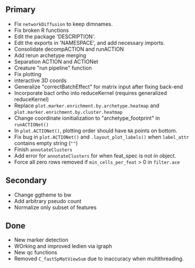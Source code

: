 ## Primary
* Fix `networkDiffusion` to keep dimnames.
* Fix broken R functions
* Edit the package 'DESCRIPTION'.
* Edit the exports in 'NAMESPACE', and add necessary imports.
* Consolidate decompACTION and runACTION
* Add rerun archetype merging
* Separation ACTION and ACTIONet
* Creature "run pipeline" function
* Fix plotting
 * interactive 3D coords
 * Generalize "correctBatchEffect" for matrix input after fixing back-end
 * Incorporate bact ortho into reduceKernel (requires generalized reduceKernel)
* Replace `plot.marker.enrichment.by.archetype.heatmap` and `plot.marker.enrichment.by.cluster.heatmap`
* Change coordinate ionitialization to "archetype_footprint" in `runACTIONet()`
* In `plot.ACTIONet()`, plotting order should have `NA` points on bottom.
* Fix bug in `plot.ACTIONet()` and `.layout_plot_labels()` when `label_attr` contains empty string (`""`)
* Finish `annotateClusters`
* Add error for `annotateClusters` for when feat_spec is not in object.
* Force all zero rows removed if `min_cells_per_feat` > 0 in `filter.ace`

## Secondary
* Change ggtheme to bw
* Add arbitrary pseudo count
* Normalize only subset of features

## Done
* New marker detection
* WOrking and improved ledien via igraph
* New qc functions
* Removed `C_fastSpMatViewSum` due to inaccuracy when multithreading.
